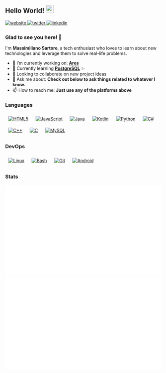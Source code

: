 ## Hello World! <img src="https://raw.githubusercontent.com/iampavangandhi/iampavangandhi/master/gifs/Hi.gif" width="25px" height="25px">

<a href="https://msartore.dev" target="_blank">
<img src=https://img.shields.io/badge/website-%2324292e?&style=for-the-badge&logo=google-chrome&logoColor=white alt=website style="margin-bottom: 5px;" />
</a>  
<a href="https://twitter.com/msartore_" target="_blank">
  <img src=https://img.shields.io/badge/twitter-%2300acee.svg?&style=for-the-badge&logo=twitter&logoColor=white alt=twitter style="margin-bottom: 5px;" />
</a>
<a href="https://linkedin.com/in/massimilianosartore" target="_blank">
  <img src=https://img.shields.io/badge/linkedin-%231E77B5.svg?&style=for-the-badge&logo=linkedin&logoColor=white alt=linkedin style="margin-bottom: 5px;" />
</a>  

<br/>

### Glad to see you here! 🤩
<p>I'm <b>Massimiliano Sartore</b>, a tech enthusiast who loves to learn about new technologies and leverage them to solve real-life problems.</p>

- 🔭 I’m currently working on: [**Ares**](https://ares.msartore.dev/)
- 🌱 Currently learning [**PostgreSQL**](https://www.postgresql.org/about/) ✨
- 👯 Looking to collaborate on new project ideas 
- 💬 Ask me about: **Check out below to ask things related to whatever I know.**
- 📫 How to reach me: **Just use any of the platforms above**


### Languages  
<div>  
  <a href="https://en.wikipedia.org/wiki/HTML5" target="_blank"><img style="margin: 10px" src="https://profilinator.rishav.dev/skills-assets/html5-original-wordmark.svg" alt="HTML5" height="50" /></a>  
  <a href="https://www.javascript.com/" target="_blank"><img style="margin: 10px" src="https://profilinator.rishav.dev/skills-assets/javascript-original.svg" alt="JavaScript" height="50" /></a>  
  <a href="https://www.java.com/" target="_blank"><img style="margin: 10px" src="https://profilinator.rishav.dev/skills-assets/java-original-wordmark.svg" alt="Java" height="50" /></a>  
  <a href="https://kotlinlang.org/" target="_blank"><img style="margin: 10px" src="https://profilinator.rishav.dev/skills-assets/kotlinlang-icon.svg" alt="Kotlin" height="50" /></a>  
  <a href="https://www.python.org/" target="_blank"><img style="margin: 10px" src="https://profilinator.rishav.dev/skills-assets/python-original.svg" alt="Python" height="50" /></a>  
  <a href="https://docs.microsoft.com/en-us/dotnet/csharp/" target="_blank"><img style="margin: 10px" src="https://profilinator.rishav.dev/skills-assets/csharp-original.svg" alt="C#" height="50" /></a>  
  <a href="https://www.cplusplus.com/" target="_blank"><img style="margin: 10px" src="https://profilinator.rishav.dev/skills-assets/cplusplus-original.svg" alt="C++" height="50" /></a>  
  <a href="https://www.cprogramming.com/" target="_blank"><img style="margin: 10px" src="https://profilinator.rishav.dev/skills-assets/c-original.svg" alt="C" height="50" /></a>  
  <a href="https://www.postgresql.org/" target="_blank"><img style="margin: 10px" src="https://profilinator.rishav.dev/skills-assets/postgresql-original-wordmark.svg" alt="MySQL" height="50" /></a>  
</div>

### DevOps  
<div>  
  <a href="https://www.linux.org/" target="_blank"><img style="margin: 10px" src="https://profilinator.rishav.dev/skills-assets/linux-original.svg" alt="Linux" height="50" /></a>  
  <a href="https://www.gnu.org/software/bash/" target="_blank"><img style="margin: 10px" src="https://profilinator.rishav.dev/skills-assets/gnu_bash-icon.svg" alt="Bash" height="50" /></a>  
  <a href="https://github.com/" target="_blank"><img style="margin: 10px" src="https://profilinator.rishav.dev/skills-assets/git-scm-icon.svg" alt="Git" height="50" /></a>  
  <a href="https://www.android.com/intl/en_in/" target="_blank"><img style="margin: 10px" src="https://profilinator.rishav.dev/skills-assets/android-original-wordmark.svg" alt="Android" height="50" /></a>  
</div>

### Stats
 
<a href="https://github.com/msartore/github-stats">
<img src="https://github.com/msartore/github-stats/blob/master/generated/overview.svg#gh-dark-mode-only" />
<img src="https://github.com/msartore/github-stats/blob/master/generated/languages.svg#gh-dark-mode-only" />
</a>
